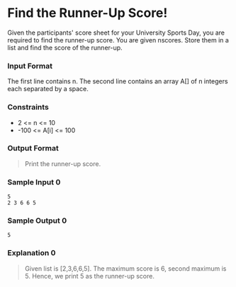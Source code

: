 # Find the Runner-Up Score!

Given the participants' score sheet for your University Sports Day, you are required to find the runner-up score. You are given nscores. Store them in a list and find the score of the runner-up.

### Input Format

The first line contains n. The second line contains an array A[] of n integers each separated by a space.

### Constraints
- 2 <= n <= 10
- -100 <= A[i] <= 100

### Output Format

> Print the runner-up score.

### Sample Input 0
```
5
2 3 6 6 5
```

### Sample Output 0
```
5
```

### Explanation 0

> Given list is [2,3,6,6,5]. The maximum score is 6, second maximum is 5. Hence, we print 5 as the runner-up score.